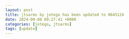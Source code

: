 ```yaml
---
layout: post
title: jtsarms by jotego has been updated to 0645124
date: 2024-09-08 09:27:41 +0000
categories: [jotego, jtsarms]
tags: [update]
---
```


